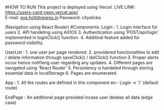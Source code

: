 #HOW TO RUN
  This project is deployed using Vercel.
  LIVE LINK:  https://users-card-neon.vercel.app/   
  E-mail: eve.holt@reqres.in
  Password: cityslicka

(Navigation using React Router)
#Components:
    Login : 1. Login interface for users
            2. API handeling using AXIOS
            3. Authentication using 'POST/api/login' implemented in loginClick() function.
            4. Additinal feature added for password visibility.
            
  UserList : 1. one user per page rendered.
             2. providered functionalities to edit / delete information through saveClick() / delClick() function
             3. Proper alerts occur hence notifieng user regarding any updates.
             4. Different pages are navigated using 'React Router'
             5. Persistency is handeled through storing essential data in localStorage
             6. Pages are enumerated. 

  App : 1. All the routes are defined in this component ex:- Login -> '/' (default route)

  EndPage : An additional page provided incase user delates all data (edge case)
